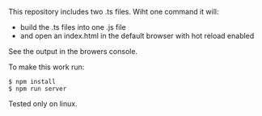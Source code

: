 This repository includes two .ts files. Wiht one command it will: 
* build the .ts files into one .js file
* and open an index.html in the default browser with hot reload enabled

See the output in the browers console.


To make this work run:

```
$ npm install
$ npm run server
```

Tested only on linux.
